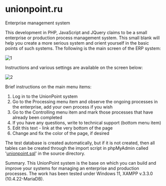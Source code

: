# unionpoint.ru
Enterprise management system

This development in PHP, JavaScript and JQuery claims to be a small enterprise or production process management system. This small blank will help you create a more serious system and orient yourself in the basic points of such systems. The following is the main screen of the ERP system:

![1](https://user-images.githubusercontent.com/10297748/150680430-ca52bef6-40f6-4b72-aa30-8bb675335d65.png)

Instructions and various settings are available on the screen below:

![2](https://user-images.githubusercontent.com/10297748/150680643-ad50b379-a96b-4eb9-9951-59e6a747e56a.png)

Brief instructions on the main menu items:

1. Log in to the UnionPoint system
2. Go to the Processing menu item and observe the ongoing processes in the enterprise, add your own process if you wish
3. Go to the Controlling menu item and mark those processes that have already been completed
4. If you have any questions, write to technical support (bottom menu item)
5. Edit this text - link at the very bottom of the page
6. Change and fix the color of the page, if desired

The test database is created automatically, but if it is not created, then all tables can be created through the import script in phpMyAdmin called '[unionpoint.sql](https://github.com/alex1543/unionpoint.ru/files/7923094/unionpoint.sql.txt)' in the source directory.

Summary. This UnionPoint system is the base on which you can build and improve your systems for managing an enterprise and production processes. The work has been tested under Windows 11, XAMPP v.3.3.0 (10.4.22-MariaDB).
